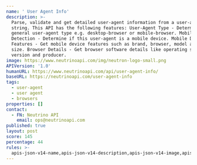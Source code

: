 ```yaml
---
name: ' User Agent Info'
description: >-
  Parse, validate and get detailed user-agent information from a user-agent
  string. This API has the following features: User-Agent Type - Determine the
  general user-agent type e.g. desktop-browser or mobile-browser. Mobile Device
  Detection - Determine if this user-agent is a mobile device. Mobile Device
  Features - Get mobile device features such as brand, browser, model and screen
  size. Browser Details - Get browser software details like operating system,
  version and producer.
image: https://www.neutrinoapi.com/img/neutron-logo-small.png
APIVersion: '1.0'
humanURL: https://www.neutrinoapi.com/api/user-agent-info/
baseURL: https://neutrinoapi.com/user-agent-info
tags:
  - user-agent
  - user agent
  - browsers
properties: []
contact:
  - FN: Neutrino API
    email: ops@neutrinoapi.com
published: true
layout: post
score: 145
percentage: 44
rules: >-
  apis-json-v14-name,apis-json-v14-description,apis-json-v14-image,apis-json-v14-url,apis-json-v14-tags,apis-json-v14-maintainers,apis-json-v14-maintainers-fn,apis-json-v14-maintainers-email,apis-json-v14-apis-name,apis-json-v14-apis-description,apis-json-v14-apis-image,apis-json-v14-apis-humanURL,apis-json-v14-apis-baseURL,apis-json-v14-apis-tags
---
```

